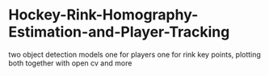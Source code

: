 # Hockey-Rink-Homography-Estimation-and-Player-Tracking
two object detection models one for players one for rink key points, plotting both together with open cv and more
